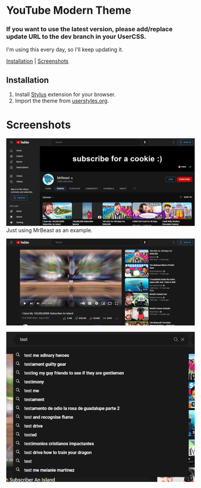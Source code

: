 # YouTube Modern Theme

### If you want to use the latest version, please add/replace update URL to the dev branch in your UserCSS.

I'm using this every day, so I'll keep updating it.

[Installation](#installation) | [Screenshots](#screenshots)

## Installation

1. Install [Stylus](https://add0n.com/stylus.html) extension for your browser.
2. Import the theme from [userstyles.org](https://userstyles.world/style/6049/youtube-modern-dark).

# Screenshots

![Channel](images/channel_videos.png) Just using MrBeast as an example.

![Video](images/video.png)

![Search](images/search.png)
